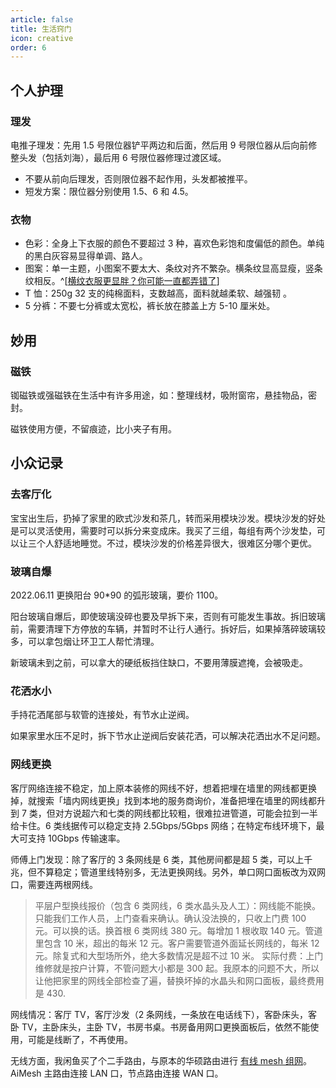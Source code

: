 ```yaml
---
article: false
title: 生活窍门
icon: creative
order: 6
---
```


## 个人护理

### 理发

电推子理发：先用 1.5 号限位器铲平两边和后面，然后用 9 号限位器从后向前修整头发（包括刘海），最后用 6 号限位器修理过渡区域。

- 不要从前向后理发，否则限位器不起作用，头发都被推平。
- 短发方案：限位器分别使用 1.5、6 和 4.5。

### 衣物

- 色彩：全身上下衣服的颜色不要超过 3 种，喜欢色彩饱和度偏低的颜色。单纯的黑白灰容易显得单调、路人。​
- 图案：单一主题，小图案不要太大、条纹对齐不繁杂。横条纹显高显瘦，竖条纹相反。​^[[横纹衣服更显胖？你可能一直都弄错了](https://www.guokr.com/article/459972/)]
- T 恤：250g 32 支的纯棉面料，支数越高，面料就越柔软、越强韧 ​。
- 5 分裤：不要七分裤或太宽松，裤长放在膝盖上方 5-10 厘米处。

## 妙用

### 磁铁

铷磁铁或强磁铁在生活中有许多用途，如：整理线材，吸附窗帘，悬挂物品，密封。

磁铁使用方便，不留痕迹，比小夹子有用。

## 小众记录

### 去客厅化

宝宝出生后，扔掉了家里的欧式沙发和茶几，转而采用模块沙发。模块沙发的好处是可以灵活使用，需要时可以拆分来变成床。我买了三组，每组有两个沙发垫，可以让三个人舒适地睡觉。不过，模块沙发的价格差异很大，很难区分哪个更优。

### 玻璃自爆

2022.06.11 更换阳台 90\*90 的弧形玻璃，要价 1100。

阳台玻璃自爆后，即使玻璃没碎也要及早拆下来，否则有可能发生事故。拆旧玻璃前，需要清理下方停放的车辆，并暂时不让行人通行。拆好后，如果掉落碎玻璃较多，可以拿包烟让环卫工人帮忙清理。

新玻璃未到之前，可以拿大的硬纸板挡住缺口，不要用薄膜遮掩，会被吸走。

### 花洒水小

手持花洒尾部与软管的连接处，有节水止逆阀。

如果家里水压不足时，拆下节水止逆阀后安装花洒，可以解决花洒出水不足问题。

### 网线更换

客厅网络连接不稳定，加上原本装修的网线不好，想着把埋在墙里的网线都更换掉，就搜索「墙内网线更换」找到本地的服务商询价，准备把埋在墙里的网线都升到 7 类，但对方说超六和七类的网线都比较粗，很难拉进管道，可能会拉到一半给卡住。6 类线据传可以稳定支持 2.5Gbps/5Gbps 网络；在特定布线环境下，最大可支持 10Gbps 传输速率。

师傅上门发现：除了客厅的 3 条网线是 6 类，其他房间都是超 5 类，可以上千兆，但不算稳定；管道里线特别多，无法更换网线。另外，单口网口面板改为双网口，需要连两根网线。

> 平层户型换线报价（包含 6 类网线，6 类水晶头及人工）：网线能不能换。只能我们工作人员，上门查看来确认。确认没法换的，只收上门费 100 元。可以换的话。换首根 6 类网线 380 元。每增加 1 根收取 140 元。管道里包含 10 米，超出的每米 12 元。客户需要管道外面延长网线的，每米 12 元。除复式和大型场所外，绝大多数情况是超不过 10 米。
> 实际付费：上门维修就是按户计算，不管问题大小都是 300 起。我原本的问题不大，所以让他把家里的网线全部检查了遍，替换坏掉的水晶头和网口面板，最终费用是 430.

网线情况：客厅 TV，客厅沙发（2 条网线，一条放在电话线下），客卧床头，客卧 TV，主卧床头，主卧 TV，书房书桌。书房备用网口更换面板后，依然不能使用，可能是线断了，不再使用。

无线方面，我闲鱼买了个二手路由，与原本的华硕路由进行 [有线 mesh 组网](https://sspai.com/post/74200)。AiMesh 主路由连接 LAN 口，节点路由连接 WAN 口。
